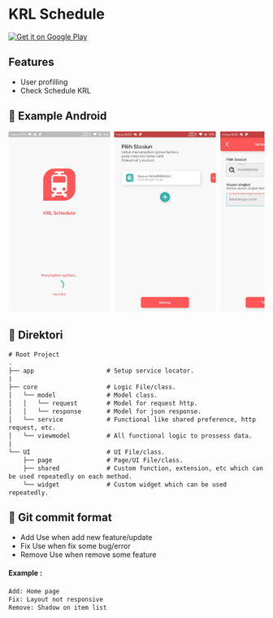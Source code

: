 # KRL Schedule

[<img src="https://play.google.com/intl/en_us/badges/images/generic/en-play-badge.png" alt="Get it on Google Play" height=
"80">](https://hecolab.id)


## Features
*  User profilling
*  Check Schedule KRL

## 📸 Example Android
<pre>
<img src="screenshot/android1.jpg" width="200"> <img src="screenshot/android2.jpg" width="200"> <img src="screenshot/android3.jpg" width="200"> <img src="screenshot/android4.jpg" width="200"> <img src="screenshot/android5.jpg" width="200">
</pre>

## 📁 Direktori
    # Root Project
    .
    ├── app                    # Setup service locator.
    |
    ├── core                   # Logic File/class.
    │   └── model              # Model class.
    │   │   └── request        # Model for request http.
    │   │   └── response       # Model for json response.
    │   └── service            # Functional like shared preference, http request, etc.
    │   └── viewmodel          # All functional logic to prossess data.
    |
    └── UI                     # UI File/class.
        ├── page               # Page/UI File/class.
        ├── shared             # Custom function, extension, etc which can be used repeatedly on each method.
        └── widget             # Custom widget which can be used repeatedly.

## 📁 Git commit format
* Add
Use when add new feature/update
* Fix
Use when fix some bug/error
* Remove
Use when remove some feature
#### Example :
    Add: Home page
    Fix: Layout not responsive
    Remove: Shadow on item list